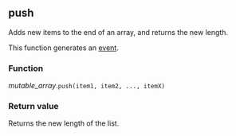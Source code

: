 ## push

Adds new items to the end of an array, and returns the new length.

This function generates an [event](#events).

### Function
*mutable_array*.`push(item1, item2, ..., itemX)`

### Return value
Returns the new length of the list.